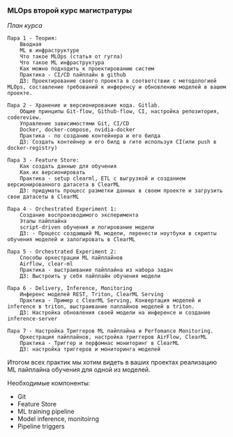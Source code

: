 ### MLOps второй курс магистратуры

*План курса*
    
    Пара 1 - Теория: 
        Вводная
        ML в инфраструктуре 
        Что такое MLOps (статья от гугла)
        Что такое ML инфраструктура 
        Как можно подходить к проектированию систем 
        Практика - CI/CD пайплайн в github
        ДЗ: Проектирование своего проекта в соответствии с методологией MLOps, составление требований к инференсу и обновлению моделей в вашем проекте.

    Пара 2 - Хранение и версионирование кода. Gitlab. 
        Общие принципы Git-flow, Github-flow, CI, настройка репозитория, codereview.
        Управление зависимостями Git, CI/CD
        Docker, docker-compose, nvidia-docker
        Практика - по созданию контейнера и его билда
        ДЗ: Создать контейнер и его билд в гите используя CI(или push в docker-registry)

    Пара 3 - Feature Store:
        Как создать данные для обучения
        Как их версионировать
        Практика - setup clearml, ETL с выгрузкой и созданием версионированного датасета в ClearML
        ДЗ: придумать процесс разметки данных в своем проекте и загрузить свои датасеты в ClearML
    
    Пара 4 - Orchestrated Experiment 1:
        Создание воспроизводимого эксперимента 
        Этапы пайплайна
        script-driven обучения и логирование модели 
        ДЗ: - Процесс создающий ML модели, перенести ноутбуки в скрипты обучения моделей и залогировать в ClearML

    Пара 5 - Orchestrated Experiment 2:
        Способы оркестрации ML пайплайнов
        Airflow, clear-ml
        Практика - выстраивание пайплайна из набора задач
        ДЗ: Выстроить у себя пайплайн обучения модели

    Пара 6 - Delivery, Inference, Monitoring
        Инференс моделей REST, Triton, ClearML Serving
        Практика - Пример с ClearML Serving, Конвертация моделей и inference в triton, выстраивание паплайнов моделей в triton.
        ДЗ: Настройка обновления своей модели на инференсе и создание inference-server
    
    Пара 7 - Настройка Триггеров ML пайплайна и Perfomance Monitoring.
        Оркестрация пайплайнов, настройка триггеров AirFlow, ClearML
        Практика - Триггер и перфомнас мониторинг в ClearML
        ДЗ: настройка триггеров и мониторинга моделей

    
Итогом всех практик мы хотим видеть в ваших проектах реализацию ML пайплайна обучения для одной из моделей.

Необходимые компоненты:
- Git
- Feature Store
- ML training pipeline
- Model inference, monitoirng
- Pipeline triggers